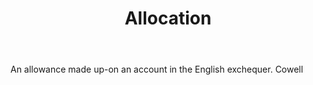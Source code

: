 ---
title: Allocation
letter: A
permalink: "/definitions/bld-allocation.html"
body: An allowance made up-on an account in the English exchequer. Cowell
published_at: '2018-07-07'
source: Black's Law Dictionary 2nd Ed (1910)
layout: post
---